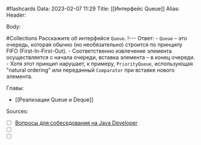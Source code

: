 #flashcards
Data: 2023-02-07 11:29
Title: [[Интерфейс Queue]]
Alias:
Header:




Body:



#Collections 
Расскажите об интерфейсе `Queue`.
!---
Ответ:
	- `Queue` – это очередь, которая обычно (но необязательно) строится по принципу FIFO (First-In-First-Out).
	- Соответственно извлечение элемента осуществляется с начала очереди, вставка элемента – в конец очереди.
	- Хотя этот принцип нарушает, к примеру, `PriorityQueue`, использующая "natural ordering" или переданный `Comparator` при вставке нового элемента.
<!--SR:!2023-11-03,10,450-->




Главы:
- [[Реализации Queue и Deque]]


Sources:
- [ ] [Вопросы для собеседования на Java Developer](https://github.com/enhorse/java-interview/blob/master/README.md#%D0%9E%D0%9E%D0%9F)
- [ ] []()
- [ ] []()
